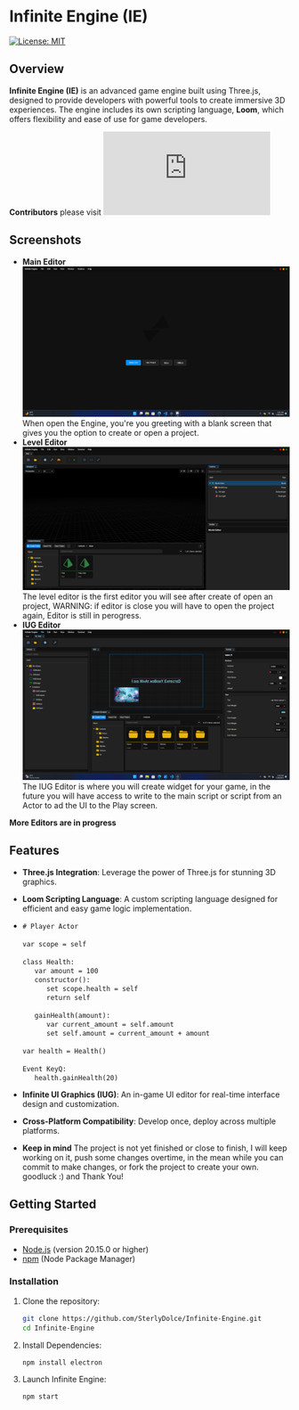 # Infinite Engine (IE)

[![License: MIT](https://img.shields.io/badge/License-MIT-blue.svg)](LICENSE)

## Overview

**Infinite Engine (IE)** is an advanced game engine built using Three.js, designed to provide developers with powerful tools to create immersive 3D experiences. The engine includes its own scripting language, **Loom**, which offers flexibility and ease of use for game developers.

**Contributors** please visit ![The Contributor Page](https://github.com/SterlyDolce/Infinite-Engine/blob/main/CONTRIBUTING.md)

## Screenshots
- **Main Editor**
  ![Main Editor](https://raw.githubusercontent.com/SterlyDolce/Infinite-Engine/main/Main%20Editor.png)
  When open the Engine, you're you greeting with a blank screen that gives you the option to create or open a project.
- **Level Editor**
  ![Level Editor](https://raw.githubusercontent.com/SterlyDolce/Infinite-Engine/main/Level%20Editor.png)
  The level editor is the first editor you will see after create of open an project, WARNING: if editor is close you will have to open the project again, Editor is still in perogress.
- **IUG Editor**
  ![IUG Editor](https://raw.githubusercontent.com/SterlyDolce/Infinite-Engine/main/IUG%20Editor.png)
  The IUG Editor is where you will create widget for your game, in the future you will have access to write to the main script or script from an Actor to ad the UI to the Play screen.

**More Editors are in progress**
## Features

- **Three.js Integration**: Leverage the power of Three.js for stunning 3D graphics.
- **Loom Scripting Language**: A custom scripting language designed for efficient and easy game logic implementation.
- ```loom
  # Player Actor
  
  var scope = self

  class Health:
     var amount = 100
     constructor():
        set scope.health = self
        return self

     gainHealth(amount):
        var current_amount = self.amount
        set self.amount = current_amount + amount

  var health = Health()

  Event KeyQ:
     health.gainHealth(20)
  
  ```
     
- **Infinite UI Graphics (IUG)**: An in-game UI editor for real-time interface design and customization.
- **Cross-Platform Compatibility**: Develop once, deploy across multiple platforms.

- **Keep in mind**
  The project is not yet finished or close to finish, I will keep working on it, push some changes overtime, in the mean while you can commit to make changes, or fork the project to create your own. goodluck :) and Thank You!
  
## Getting Started

### Prerequisites

- [Node.js](https://nodejs.org/) (version 20.15.0 or higher)
- [npm](https://www.npmjs.com/) (Node Package Manager)

### Installation

1. Clone the repository:
   ```bash
   git clone https://github.com/SterlyDolce/Infinite-Engine.git
   cd Infinite-Engine
   ```
2. Install Dependencies:
   ```bash
   npm install electron
   ```
3. Launch Infinite Engine:
   ```bash
   npm start
   ```
   
